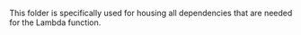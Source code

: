 This folder is specifically used for housing all dependencies that are needed for the Lambda function.
